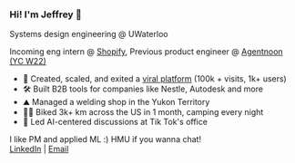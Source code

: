 ### Hi! I'm Jeffrey 👋
Systems design engineering @ UWaterloo <br/>

Incoming eng intern @ [Shopify](http://shopify.com), Previous product engineer @ [Agentnoon (YC W22)](http://agentnoon.com) <br/>

- 🚀 Created, scaled, and exited a [viral platform](https://www.uwsummit.ca) (100k + visits, 1k+ users)  <br/>
- 🛠️ Built B2B tools for companies like Nestle, Autodesk and more <br/>
- ⛰️ Managed a welding shop in the Yukon Territory <br/>
- 🚵‍♂️ Biked 3k+ km across the US in 1 month, camping every night <br/>
- 🤖 Led AI-centered discussions at Tik Tok's office  <br/>

I like PM and applied ML :) HMU if you wanna chat! <br/>
[LinkedIn](https://www.linkedin.com/in/jeffreyllin/) | [Email](j475lin@uwaterloo.ca)
